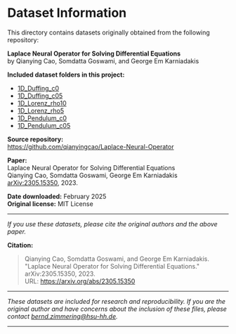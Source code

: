 # Dataset Information

This directory contains datasets originally obtained from the following repository:

**Laplace Neural Operator for Solving Differential Equations**  
by Qianying Cao, Somdatta Goswami, and George Em Karniadakis  


**Included dataset folders in this project:**
- [1D_Duffing_c0](https://github.com/qianyingcao/Laplace-Neural-Operator/tree/78c64ef7edc47f343352251d15f7d1341e6732ba/1D_Duffing_c0)
- [1D_Duffing_c05](https://github.com/qianyingcao/Laplace-Neural-Operator/tree/78c64ef7edc47f343352251d15f7d1341e6732ba/1D_Duffing_c05)
- [1D_Lorenz_rho10](https://github.com/qianyingcao/Laplace-Neural-Operator/tree/78c64ef7edc47f343352251d15f7d1341e6732ba/1D_Lorenz_rho10)
- [1D_Lorenz_rho5](https://github.com/qianyingcao/Laplace-Neural-Operator/tree/78c64ef7edc47f343352251d15f7d1341e6732ba/1D_Lorenz_rho5)
- [1D_Pendulum_c0](https://github.com/qianyingcao/Laplace-Neural-Operator/tree/78c64ef7edc47f343352251d15f7d1341e6732ba/1D_Pendulum_c0)
- [1D_Pendulum_c05](https://github.com/qianyingcao/Laplace-Neural-Operator/tree/78c64ef7edc47f343352251d15f7d1341e6732ba/1D_Pendulum_c05)

**Source repository:**  
https://github.com/qianyingcao/Laplace-Neural-Operator

**Paper:**  
Laplace Neural Operator for Solving Differential Equations  
Qianying Cao, Somdatta Goswami, George Em Karniadakis  
[arXiv:2305.15350](https://arxiv.org/abs/2305.15350), 2023.

**Date downloaded:** February 2025  
**Original license:** MIT License

---

*If you use these datasets, please cite the original authors and the above paper.*

**Citation:**  
> Qianying Cao, Somdatta Goswami, and George Em Karniadakis.  
> "Laplace Neural Operator for Solving Differential Equations."  
> arXiv:2305.15350, 2023.  
> URL: https://arxiv.org/abs/2305.15350

---

*These datasets are included for research and reproducibility. If you are the original author and have concerns about the inclusion of these files, please contact bernd.zimmering@hsu-hh.de.*

---

